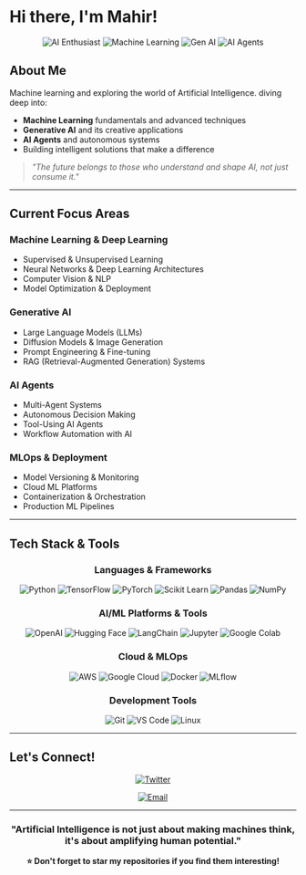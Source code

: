 # Hi there, I'm Mahir! 

<div align="center">

![AI Enthusiast](https://img.shields.io/badge/AI%20Enthusiast-000000?style=for-the-badge&logo=artificial-intelligence&logoColor=white)
![Machine Learning](https://img.shields.io/badge/Machine%20Learning-FF6B35?style=for-the-badge&logo=tensorflow&logoColor=white)
![Gen AI](https://img.shields.io/badge/Generative%20AI-4285F4?style=for-the-badge&logo=google-ai&logoColor=white)
![AI Agents](https://img.shields.io/badge/AI%20Agents-8A2BE2?style=for-the-badge&logo=robot&logoColor=white)

</div>

##  About Me

 Machine learning and exploring the world of Artificial Intelligence. diving deep into:

-  **Machine Learning** fundamentals and advanced techniques
-  **Generative AI** and its creative applications
-  **AI Agents** and autonomous systems
-  Building intelligent solutions that make a difference

> *"The future belongs to those who understand and shape AI, not just consume it."*

---

## Current Focus Areas

### Machine Learning & Deep Learning
- Supervised & Unsupervised Learning
- Neural Networks & Deep Learning Architectures
- Computer Vision & NLP
- Model Optimization & Deployment

### Generative AI
- Large Language Models (LLMs)
- Diffusion Models & Image Generation
- Prompt Engineering & Fine-tuning
- RAG (Retrieval-Augmented Generation) Systems

### AI Agents
- Multi-Agent Systems
- Autonomous Decision Making
- Tool-Using AI Agents
- Workflow Automation with AI

### MLOps & Deployment
- Model Versioning & Monitoring
- Cloud ML Platforms
- Containerization & Orchestration
- Production ML Pipelines

---

## Tech Stack & Tools

<div align="center">

### Languages & Frameworks
![Python](https://img.shields.io/badge/Python-3776AB?style=for-the-badge&logo=python&logoColor=white)
![TensorFlow](https://img.shields.io/badge/TensorFlow-FF6F00?style=for-the-badge&logo=tensorflow&logoColor=white)
![PyTorch](https://img.shields.io/badge/PyTorch-EE4C2C?style=for-the-badge&logo=pytorch&logoColor=white)
![Scikit Learn](https://img.shields.io/badge/scikit--learn-F7931E?style=for-the-badge&logo=scikit-learn&logoColor=white)
![Pandas](https://img.shields.io/badge/pandas-150458?style=for-the-badge&logo=pandas&logoColor=white)
![NumPy](https://img.shields.io/badge/numpy-013243?style=for-the-badge&logo=numpy&logoColor=white)

### AI/ML Platforms & Tools
![OpenAI](https://img.shields.io/badge/OpenAI-412991?style=for-the-badge&logo=openai&logoColor=white)
![Hugging Face](https://img.shields.io/badge/🤗%20Hugging%20Face-FFD21E?style=for-the-badge&logoColor=black)
![LangChain](https://img.shields.io/badge/LangChain-121212?style=for-the-badge&logo=chainlink&logoColor=white)
![Jupyter](https://img.shields.io/badge/Jupyter-F37626?style=for-the-badge&logo=jupyter&logoColor=white)
![Google Colab](https://img.shields.io/badge/Google%20Colab-F9AB00?style=for-the-badge&logo=google-colab&logoColor=white)

### Cloud & MLOps
![AWS](https://img.shields.io/badge/AWS-232F3E?style=for-the-badge&logo=amazon-aws&logoColor=white)
![Google Cloud](https://img.shields.io/badge/Google%20Cloud-4285F4?style=for-the-badge&logo=google-cloud&logoColor=white)
![Docker](https://img.shields.io/badge/Docker-2496ED?style=for-the-badge&logo=docker&logoColor=white)
![MLflow](https://img.shields.io/badge/MLflow-0194E2?style=for-the-badge&logo=mlflow&logoColor=white)

### Development Tools
![Git](https://img.shields.io/badge/Git-F05032?style=for-the-badge&logo=git&logoColor=white)
![VS Code](https://img.shields.io/badge/VS%20Code-007ACC?style=for-the-badge&logo=visual-studio-code&logoColor=white)
![Linux](https://img.shields.io/badge/Linux-FCC624?style=for-the-badge&logo=linux&logoColor=black)

</div>

---

## Let's Connect!

<div align="center">

[![Twitter](https://img.shields.io/badge/Twitter-1DA1F2?style=for-the-badge&logo=twitter&logoColor=white)](https://x.com/regressionrizz)


[![Email](https://img.shields.io/badge/Email-D14836?style=for-the-badge&logo=gmail&logoColor=white)](mailto:mahimalikx@gmail.com)

</div>

---

<div align="center">

### "Artificial Intelligence is not just about making machines think, it's about amplifying human potential."


**⭐ Don't forget to star my repositories if you find them interesting!**

</div>
